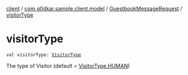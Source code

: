 [client](../../index.md) / [com.g0dkar.sample.client.model](../index.md) / [GuestbookMessageRequest](index.md) / [visitorType](./visitor-type.md)

# visitorType

`val visitorType: `[`VisitorType`](../-visitor-type/index.md)

The type of Visitor (default = [VisitorType.HUMAN](../-visitor-type/-h-u-m-a-n.md))

